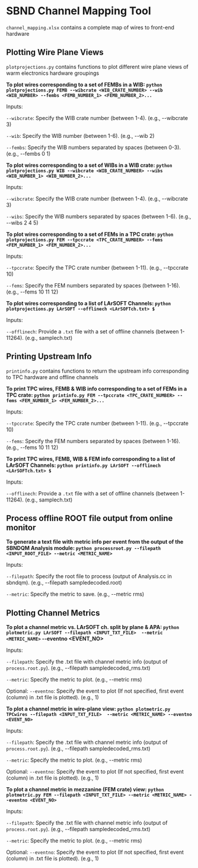 # SBND Channel Mapping Tool

```channel_mapping.xlsx``` contains a complete map of wires to front-end hardware

## **Plotting Wire Plane Views** 

```plotprojections.py``` contains functions to plot different wire plane views of warm electronics hardware groupings

**To plot wires corresponding to a set of FEMBs in a WIB: ```python plotprojections.py FEMB --wibcrate <WIB_CRATE_NUMBER> --wib <WIB_NUMBER> --fembs <FEMB_NUMBER_1> <FEMB_NUMBER_2>...```**

Inputs:

```--wibcrate```: Specify the WIB crate number (between 1-4). (e.g., --wibcrate 3)

```--wib```: Specify the WIB number (between 1-6). (e.g., --wib 2)

```--fembs```: Specify the WIB numbers separated by spaces (between 0-3). (e.g., --fembs 0 1)

**To plot wires corresponding to a set of WIBs in a WIB crate: ```python plotprojections.py WIB --wibcrate <WIB_CRATE_NUMBER> --wibs <WIB_NUMBER_1> <WIB_NUMBER_2>...```**

Inputs:

```--wibcrate```: Specify the WIB crate number (between 1-4). (e.g., --wibcrate 3)

```--wibs```: Specify the WIB numbers separated by spaces (between 1-6). (e.g., --wibs 2 4 5)

**To plot wires corresponding to a set of FEMs in a TPC crate: ```python plotprojections.py FEM --tpccrate <TPC_CRATE_NUMBER> --fems <FEM_NUMBER_1> <FEM_NUMBER_2>...```**

Inputs:

```--tpccrate```: Specify the TPC crate number (between 1-11). (e.g., --tpccrate 10)

```--fems```: Specify the FEM numbers separated by spaces (between 1-16). (e.g., --fems 10 11 12)

**To plot wires corresponding to a list of LArSOFT Channels: ```python plotprojections.py LArSOFT --offlinech <LArSOFTch.txt> $```**

Inputs:

```--offlinech```: Provide a ```.txt``` file with a set of offline channels (between 1-11264). (e.g., samplech.txt)

## **Printing Upstream Info**

```printinfo.py``` contains functions to return the upstream info corresponding to TPC hardware and offline channels

**To print TPC wires, FEMB & WIB info corresponding to a set of FEMs in a TPC crate: ```python printinfo.py FEM --tpccrate <TPC_CRATE_NUMBER> --fems <FEM_NUMBER_1> <FEM_NUMBER_2>...```**

Inputs:

```--tpccrate```: Specify the TPC crate number (between 1-11). (e.g., --tpccrate 10)

```--fems```: Specify the FEM numbers separated by spaces (between 1-16). (e.g., --fems 10 11 12)

**To print TPC wires, FEMB, WIB & FEM info corresponding to a list of LArSOFT Channels: ```python printinfo.py LArSOFT --offlinech <LArSOFTch.txt> $```**

Inputs:

```--offlinech```: Provide a ```.txt``` file with a set of offline channels (between 1-11264). (e.g., samplech.txt)

## **Process offline ROOT file output from online monitor**

**To generate a text file with metric info per event from the output of the SBNDQM Analysis module: ```python processroot.py --filepath <INPUT_ROOT_FILE> --metric <METRIC_NAME>```**

Inputs:

```--filepath```: Specify the root file to process (output of Analysis.cc in sbndqm). (e.g., --filepath sampledecoded.root)

```--metric```: Specify the metric to save. (e.g., --metric rms)

## **Plotting Channel Metrics**

**To plot a channel metric vs. LArSOFT ch. split by plane & APA: ```python plotmetric.py LArSOFT --filepath <INPUT_TXT_FILE>  --metric <METRIC_NAME>``` --eventno <EVENT_NO>**

Inputs:

```--filepath```: Specify the .txt file with channel metric info (output of ```process.root.py```). (e.g., --filepath sampledecoded_rms.txt)

```--metric```: Specify the metric to plot. (e.g., --metric rms)

Optional: ```--eventno```: Specify the event to plot (If not specified, first event (column) in .txt file is plotted). (e.g., 1)

**To plot a channel metric in wire-plane view: ```python plotmetric.py TPCwires --filepath <INPUT_TXT_FILE>  --metric <METRIC_NAME> --eventno <EVENT_NO>```**

Inputs:

```--filepath```: Specify the .txt file with channel metric info (output of ```process.root.py```). (e.g., --filepath sampledecoded_rms.txt)

```--metric```: Specify the metric to plot. (e.g., --metric rms)

Optional: ```--eventno```: Specify the event to plot (If not specified, first event (column) in .txt file is plotted). (e.g., 1)

**To plot a channel metric in mezzanine (FEM crate) view: ```python plotmetric.py FEM --filepath <INPUT_TXT_FILE> --metric <METRIC_NAME> --eventno <EVENT_NO>```**

Inputs:

```--filepath```: Specify the .txt file with channel metric info (output of ```process.root.py```). (e.g., --filepath sampledecoded_rms.txt)

```--metric```: Specify the metric to plot. (e.g., --metric rms)

Optional: ```--eventno```: Specify the event to plot (If not specified, first event (column) in .txt file is plotted). (e.g., 1)
